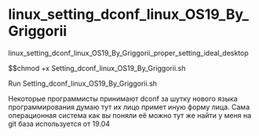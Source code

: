 # linux_setting_dconf_linux_OS19_By_Griggorii
linux_setting_dconf_linux_OS19_By_Griggorii_proper_setting_ideal_desktop

$$chmod +x Setting_dconf_linux_OS19_By_Griggorii.sh

Run Setting_dconf_linux_OS19_By_Griggorii.sh

Некоторые программисты принимают dconf за шутку нового языка программирования думаю тут их лицо примет иную форму лица.
Сама операционная система как вы поняли её можно тут же найти у меня на git база используется от 19.04
